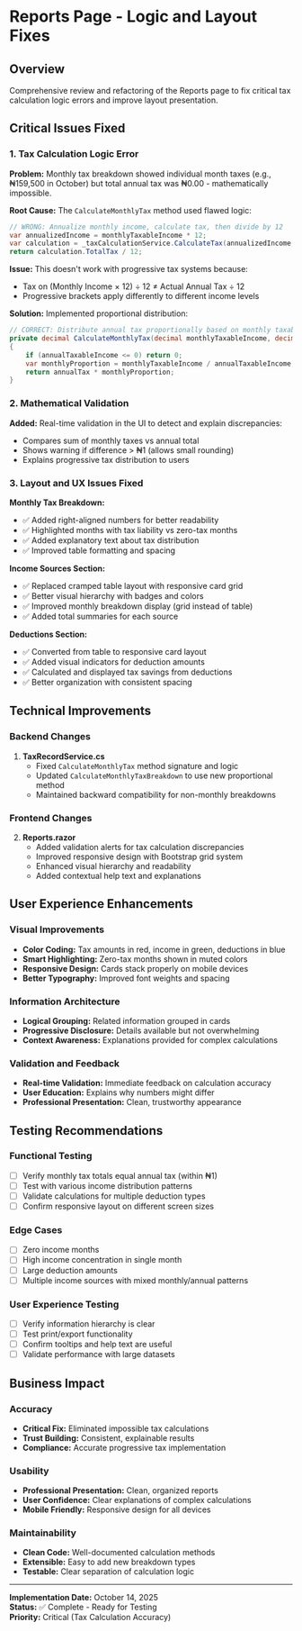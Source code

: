 # Reports Page - Logic and Layout Fixes

## Overview

Comprehensive review and refactoring of the Reports page to fix critical tax calculation logic errors and improve layout presentation.

## Critical Issues Fixed

### 1. **Tax Calculation Logic Error**

**Problem:** Monthly tax breakdown showed individual month taxes (e.g., ₦159,500 in October) but total annual tax was ₦0.00 - mathematically impossible.

**Root Cause:** The `CalculateMonthlyTax` method used flawed logic:
```csharp
// WRONG: Annualize monthly income, calculate tax, then divide by 12
var annualizedIncome = monthlyTaxableIncome * 12;
var calculation = _taxCalculationService.CalculateTax(annualizedIncome, new List<DeductionDetail>());
return calculation.TotalTax / 12;
```

**Issue:** This doesn't work with progressive tax systems because:
- Tax on (Monthly Income × 12) ÷ 12 ≠ Actual Annual Tax ÷ 12
- Progressive brackets apply differently to different income levels

**Solution:** Implemented proportional distribution:
```csharp
// CORRECT: Distribute annual tax proportionally based on monthly taxable income
private decimal CalculateMonthlyTax(decimal monthlyTaxableIncome, decimal annualTaxableIncome, decimal annualTax)
{
    if (annualTaxableIncome <= 0) return 0;
    var monthlyProportion = monthlyTaxableIncome / annualTaxableIncome;
    return annualTax * monthlyProportion;
}
```

### 2. **Mathematical Validation**

**Added:** Real-time validation in the UI to detect and explain discrepancies:
- Compares sum of monthly taxes vs annual total
- Shows warning if difference > ₦1 (allows small rounding)
- Explains progressive tax distribution to users

### 3. **Layout and UX Issues Fixed**

**Monthly Tax Breakdown:**
- ✅ Added right-aligned numbers for better readability
- ✅ Highlighted months with tax liability vs zero-tax months
- ✅ Added explanatory text about tax distribution
- ✅ Improved table formatting and spacing

**Income Sources Section:**
- ✅ Replaced cramped table layout with responsive card grid
- ✅ Better visual hierarchy with badges and colors
- ✅ Improved monthly breakdown display (grid instead of table)
- ✅ Added total summaries for each source

**Deductions Section:**
- ✅ Converted from table to responsive card layout
- ✅ Added visual indicators for deduction amounts
- ✅ Calculated and displayed tax savings from deductions
- ✅ Better organization with consistent spacing

## Technical Improvements

### Backend Changes
1. **TaxRecordService.cs**
   - Fixed `CalculateMonthlyTax` method signature and logic
   - Updated `CalculateMonthlyTaxBreakdown` to use new proportional method
   - Maintained backward compatibility for non-monthly breakdowns

### Frontend Changes
2. **Reports.razor**
   - Added validation alerts for tax calculation discrepancies  
   - Improved responsive design with Bootstrap grid system
   - Enhanced visual hierarchy and readability
   - Added contextual help text and explanations

## User Experience Enhancements

### Visual Improvements
- **Color Coding:** Tax amounts in red, income in green, deductions in blue
- **Smart Highlighting:** Zero-tax months shown in muted colors
- **Responsive Design:** Cards stack properly on mobile devices
- **Better Typography:** Improved font weights and spacing

### Information Architecture
- **Logical Grouping:** Related information grouped in cards
- **Progressive Disclosure:** Details available but not overwhelming
- **Context Awareness:** Explanations provided for complex calculations

### Validation and Feedback
- **Real-time Validation:** Immediate feedback on calculation accuracy
- **User Education:** Explains why numbers might differ
- **Professional Presentation:** Clean, trustworthy appearance

## Testing Recommendations

### Functional Testing
- [ ] Verify monthly tax totals equal annual tax (within ₦1)
- [ ] Test with various income distribution patterns
- [ ] Validate calculations for multiple deduction types
- [ ] Confirm responsive layout on different screen sizes

### Edge Cases
- [ ] Zero income months
- [ ] High income concentration in single month  
- [ ] Large deduction amounts
- [ ] Multiple income sources with mixed monthly/annual patterns

### User Experience Testing  
- [ ] Verify information hierarchy is clear
- [ ] Test print/export functionality
- [ ] Confirm tooltips and help text are useful
- [ ] Validate performance with large datasets

## Business Impact

### Accuracy
- **Critical Fix:** Eliminated impossible tax calculations
- **Trust Building:** Consistent, explainable results
- **Compliance:** Accurate progressive tax implementation

### Usability
- **Professional Presentation:** Clean, organized reports
- **User Confidence:** Clear explanations of complex calculations  
- **Mobile Friendly:** Responsive design for all devices

### Maintainability
- **Clean Code:** Well-documented calculation methods
- **Extensible:** Easy to add new breakdown types
- **Testable:** Clear separation of calculation logic

---

**Implementation Date:** October 14, 2025  
**Status:** ✅ Complete - Ready for Testing  
**Priority:** Critical (Tax Calculation Accuracy)